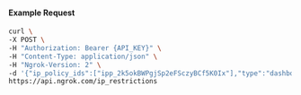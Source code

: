 <!-- Code generated for API Clients. DO NOT EDIT. -->

#### Example Request

```bash
curl \
-X POST \
-H "Authorization: Bearer {API_KEY}" \
-H "Content-Type: application/json" \
-H "Ngrok-Version: 2" \
-d '{"ip_policy_ids":["ipp_2k5okBWPgjSp2eFSczyBCf5K0Ix"],"type":"dashboard"}' \
https://api.ngrok.com/ip_restrictions
```
